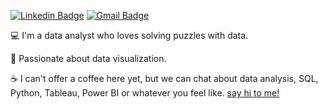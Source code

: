 [![Linkedin Badge](https://img.shields.io/badge/-DouglasPiasente-blue?style=flat-square&logo=Linkedin&logoColor=white&link=https://www.https://www.linkedin.com/in/douglaspiasente/)](https://www.linkedin.com/in/douglaspiasente/)  [![Gmail Badge](https://img.shields.io/badge/-dpiasente@gmail.com-c14438?style=flat-square&logo=Gmail&logoColor=white&link=mailto:dpiasente@gmail.com)](mailto:dpiasente@gmail.com)

💻 I'm a data analyst who loves solving puzzles with data.

🎨 Passionate about data visualization.

☕ I can't offer a coffee here yet, but we can chat about data analysis, SQL, Python, Tableau, Power BI or whatever you feel like. <a target="_blank" href="https://www.linkedin.com/in/douglaspiasente/">say hi to me!</a>
